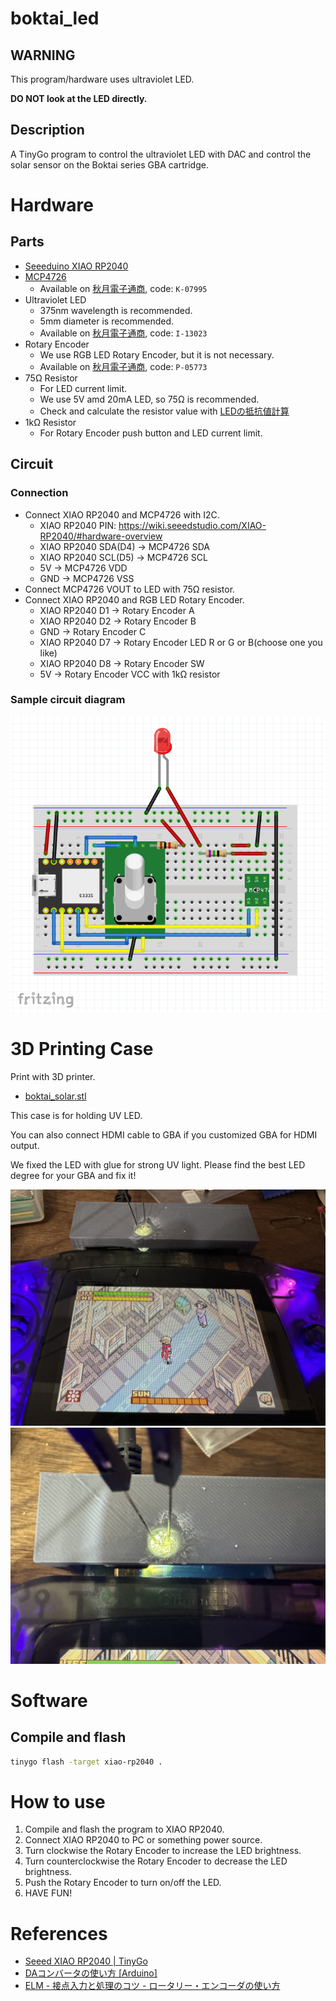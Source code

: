 # boktai_led
## WARNING
This program/hardware uses ultraviolet LED.

**DO NOT look at the LED directly.**

## Description
A TinyGo program to control the ultraviolet LED with DAC and control the solar sensor on the Boktai series GBA cartridge.

# Hardware
## Parts
- [Seeeduino XIAO RP2040](https://wiki.seeedstudio.com/XIAO-RP2040/)
- [MCP4726](https://www.microchip.com/en-us/product/mcp4726)
  - Available on [秋月電子通商](https://akizukidenshi.com/), code: `K-07995`
- Ultraviolet LED
  - 375nm wavelength is recommended.
  - 5mm diameter is recommended.
  - Available on [秋月電子通商](https://akizukidenshi.com/), code: `I-13023`
- Rotary Encoder
  - We use RGB LED Rotary Encoder, but it is not necessary.
  - Available on [秋月電子通商](https://akizukidenshi.com/), code: `P-05773`
- 75Ω Resistor
  - For LED current limit.
  - We use 5V amd 20mA LED, so 75Ω is recommended.
  - Check and calculate the resistor value with [LEDの抵抗値計算](https://akizukidenshi.com/catalog/contents1/led-r-calc.aspx)
- 1kΩ Resistor
  - For Rotary Encoder push button and LED current limit.

## Circuit
### Connection
- Connect XIAO RP2040 and MCP4726 with I2C.
  - XIAO RP2040 PIN: https://wiki.seeedstudio.com/XIAO-RP2040/#hardware-overview
  - XIAO RP2040 SDA(D4) -> MCP4726 SDA
  - XIAO RP2040 SCL(D5) -> MCP4726 SCL
  - 5V -> MCP4726 VDD
  - GND -> MCP4726 VSS
- Connect MCP4726 VOUT to LED with 75Ω resistor.
- Connect XIAO RP2040 and RGB LED Rotary Encoder.
  - XIAO RP2040 D1 -> Rotary Encoder A
  - XIAO RP2040 D2 -> Rotary Encoder B
  - GND -> Rotary Encoder C
  - XIAO RP2040 D7 -> Rotary Encoder LED R or G or B(choose one you like)
  - XIAO RP2040 D8 -> Rotary Encoder SW
  - 5V -> Rotary Encoder VCC with 1kΩ resistor

### Sample circuit diagram
![Sample circuit diagram](./image/circuit.png)

# 3D Printing Case
Print with 3D printer.
- [boktai_solar.stl](./boktai_solar.stl)

This case is for holding UV LED.

You can also connect HDMI cable to GBA if you customized GBA for HDMI output.

We fixed the LED with glue for strong UV light.
Please find the best LED degree for your GBA and fix it!

![Sample image](./image/case1.jpg)
![Sample image](./image/case2.jpg)

# Software
## Compile and flash
```sh
tinygo flash -target xiao-rp2040 .
```

# How to use
1. Compile and flash the program to XIAO RP2040.
2. Connect XIAO RP2040 to PC or something power source.
3. Turn clockwise the Rotary Encoder to increase the LED brightness.
4. Turn counterclockwise the Rotary Encoder to decrease the LED brightness.
5. Push the Rotary Encoder to turn on/off the LED.
6. HAVE FUN!

# References
- [Seeed XIAO RP2040 | TinyGo](https://tinygo.org/docs/reference/microcontrollers/xiao-rp2040/)
- [DAコンバータの使い方 [Arduino]](https://www.petitmonte.com/robot/howto_da_converter.html)
- [ELM - 接点入力と処理のコツ - ロータリー・エンコーダの使い方](http://elm-chan.org/docs/tec/te04.html)
